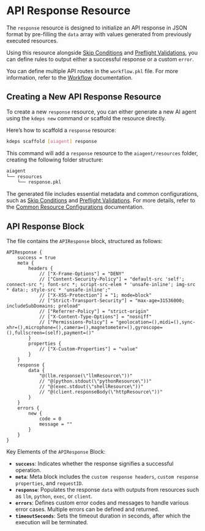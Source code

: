 # API Response Resource

The `response` resource is designed to initialize an API response in JSON format by pre-filling the `data` array with
values generated from previously executed resources.

Using this resource alongside [Skip Conditions](../resources/skip) and [Preflight
Validations](../resources/validations), you can define rules to output either a successful response or a custom `error`.

You can define multiple API routes in the `workflow.pkl` file. For more information, refer to the
[Workflow](../configuration/workflow) documentation.

## Creating a New API Response Resource

To create a new `response` resource, you can either generate a new AI agent using the `kdeps new` command or scaffold
the resource directly.

Here’s how to scaffold a `response` resource:

```bash
kdeps scaffold [aiagent] response
```

This command will add a `response` resource to the `aiagent/resources` folder, creating the following folder structure:

```bash
aiagent
└── resources
    └── response.pkl
```

The generated file includes essential metadata and common configurations, such as [Skip Conditions](../resources/skip)
and [Preflight Validations](../resources/validations). For more details, refer to the [Common Resource
Configurations](../resources/resources#common-resource-configurations) documentation.

## API Response Block

The file contains the `APIResponse` block, structured as follows:

```apl
APIResponse {
    success = true
    meta {
        headers {
            // ["X-Frame-Options"] = "DENY"
            // ["Content-Security-Policy"] = "default-src 'self'; connect-src *; font-src *; script-src-elem * 'unsafe-inline'; img-src * data:; style-src * 'unsafe-inline';"
            // ["X-XSS-Protection"] = "1; mode=block"
            // ["Strict-Transport-Security"] = "max-age=31536000; includeSubDomains; preload"
            // ["Referrer-Policy"] = "strict-origin"
            // ["X-Content-Type-Options"] = "nosniff"
            // ["Permissions-Policy"] = "geolocation=(),midi=(),sync-xhr=(),microphone=(),camera=(),magnetometer=(),gyroscope=(),fullscreen=(self),payment=()"
        }
        properties {
            // ["X-Custom-Properties"] = "value"
        }
    }
    response {
        data {
            "@(llm.response(\"llmResource\"))"
            // "@(python.stdout(\"pythonResource\"))"
            // "@(exec.stdout(\"shellResource\"))"
            // "@(client.responseBody(\"httpResource\"))"
        }
    }
    errors {
        new {
            code = 0
            message = ""
        }
    }
}
```

Key Elements of the `APIResponse` Block:

- **`success`**: Indicates whether the response signifies a successful operation.
- **`meta`**: Meta block includes the `custom response headers`, `custom response properties`, and `requestID`.
- **`response`**: Populates the response `data` with outputs from resources such as `llm`, `python`, `exec`, or
  `client`.
- **`errors`**: Defines custom error codes and messages to handle various error cases. Multiple errors can be defined
  and returned.
- **`timeoutSeconds`**: Sets the timeout duration in seconds, after which the execution will be terminated.
